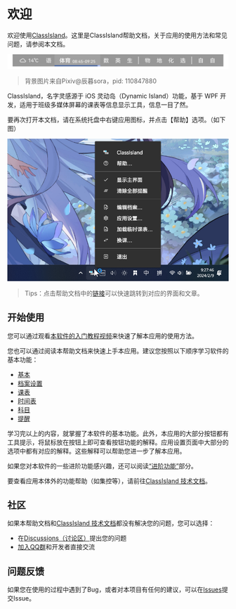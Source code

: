 ﻿# 欢迎

欢迎使用[ClassIsland](classisland://app/settings/about)。这里是ClassIsland帮助文档，关于应用的使用方法和常见问题，请参阅本文档。

![1694925761903](image/Welcome/1694925761903.png)

> 背景图片来自Pixiv@辰暮sora，pid: 110847880

ClassIsland，名字灵感源于 iOS 灵动岛（Dynamic Island）功能，基于 WPF 开发，适用于班级多媒体屏幕的课表等信息显示工具，信息一目了然。

要再次打开本文档，请在系统托盘中右键应用图标，并点击【帮助】选项。（如下图）

![ResourceImage](Images/img1.png)

> Tips：点击帮助文档中的[链接](欢迎)可以快速跳转到对应的界面和文章。

## 开始使用

您可以通过观看[本软件的入门教程视频](https://www.bilibili.com/video/BV1fA4m1A7uZ/)来快速了解本应用的使用方法。

您也可以通过阅读本帮助文档来快速上手本应用。建议您按照以下顺序学习软件的基本功能：

- [基本](基本)
- [档案设置](档案设置)
- [课表](课表)
- [时间表](时间表)
- [科目](科目)
- [提醒](提醒)

学习完以上的内容，就掌握了本软件的基本功能。此外，本应用的大部分按钮都有工具提示，将鼠标放在按钮上即可查看按钮功能的解释。应用设置页面中大部分的选项中都有对应的解释。这些解释可以帮助您进一步了解本应用。

如果您对本软件的一些进阶功能感兴趣，还可以阅读[“进阶功能”](进阶功能)部分。

要查看应用本体外的功能帮助（如集控等），请前往[ClassIsland 技术文档](https://classisland-docs.readthedocs.io/)。

## 社区

如果本帮助文档和[ClassIsland 技术文档](https://classisland-docs.readthedocs.io/)都没有解决您的问题，您可以选择：

- 在[Discussions（讨论区）](https://github.com/HelloWRC/ClassIsland/discussions)提出您的问题
- [加入QQ群](https://qm.qq.com/q/4NsDQKiAuQ)和开发者直接交流

## 问题反馈

如果您在使用的过程中遇到了Bug，或者对本项目有任何的建议，可以在[Issues](https://github.com/HelloWRC/ClassIsland/issues)提交Issue。
